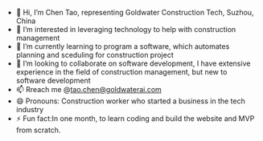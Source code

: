 - 👋 Hi, I’m Chen Tao, representing Goldwater Construction Tech, Suzhou, China
- 👀 I’m interested in leveraging technology to help with construction management
- 🌱 I’m currently learning to program a software, which automates planning and sceduling for construction project
- 💞️ I’m looking to collaborate on software development, I have extensive experience in the field of construction management, but new to software development
- 📫 Rreach me @<tao.chen@goldwaterai.com>
- 😄 Pronouns:  Construction worker who started a business in the tech industry
- ⚡ Fun fact:In one month, to learn coding and build the website and MVP from scratch.

<!---
chatchantau/chatchantau is a ✨ special ✨ repository because its `README.md` (this file) appears on your GitHub profile.
You can click the Preview link to take a look at your changes.
--->
